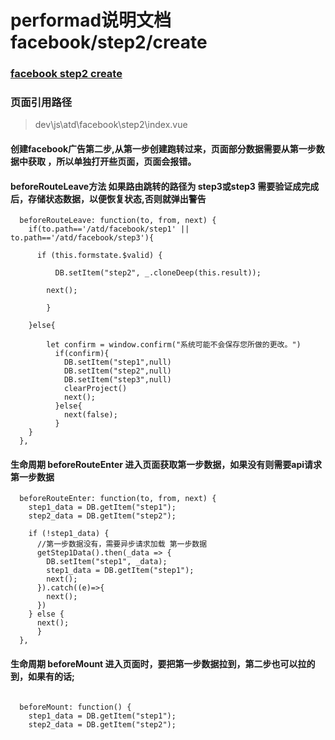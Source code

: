 # performad说明文档 facebook/step2/create
### [facebook step2 create](http://performad.qa.onemad.com/platform/atd/main#/atd/facebook/step2?accountId=712344008863677&aName=Dragonsmeet%20Inc.-Madhouse&from=step1 "facebook step1" )
### 页面引用路径 
> dev\js\atd\facebook\step2\index.vue
#### 创建facebook广告第二步,从第一步创建跑转过来，页面部分数据需要从第一步数据中获取 ，所以单独打开些页面，页面会报错。

#### beforeRouteLeave方法  如果路由跳转的路径为 step3或step3 需要验证成完成后，存储状态数据，以便恢复状态,否则就弹出警告
```
  beforeRouteLeave: function(to, from, next) {
  	if(to.path=='/atd/facebook/step1' || to.path=='/atd/facebook/step3'){
	   
      if (this.formstate.$valid) {

	      DB.setItem("step2", _.cloneDeep(this.result));

        next();

	    }

  	}else{

        let confirm = window.confirm("系统可能不会保存您所做的更改。")
          if(confirm){
            DB.setItem("step1",null)
            DB.setItem("step2",null)
            DB.setItem("step3",null)
            clearProject()
            next();
          }else{
            next(false);
          }
  	}
  },
```

#### 生命周期 beforeRouteEnter 进入页面获取第一步数据，如果没有则需要api请求第一步数据
```
  beforeRouteEnter: function(to, from, next) {
    step1_data = DB.getItem("step1");
    step2_data = DB.getItem("step2");
    
    if (!step1_data) {
      //第一步数据没有，需要异步请求加载 第一步数据
      getStep1Data().then(_data => {
        DB.setItem("step1", _data);
        step1_data = DB.getItem("step1");
        next();
      }).catch((e)=>{
      	next();
      })
    } else {
      next();
	  }
  },
```


#### 生命周期  beforeMount 进入页面时，要把第一步数据拉到，第二步也可以拉的到，如果有的话;

```
  
  beforeMount: function() {
    step1_data = DB.getItem("step1");
    step2_data = DB.getItem("step2");

```